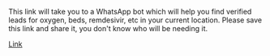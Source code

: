 This link will take you to a WhatsApp bot which will help you find verified leads for oxygen, beds, remdesivir, etc in your current location.
Please save this link and share it, you don't know who will be needing it.

[Link](https://api.whatsapp.com/send/?phone=12345178991&text=COVID&app_absent=0)